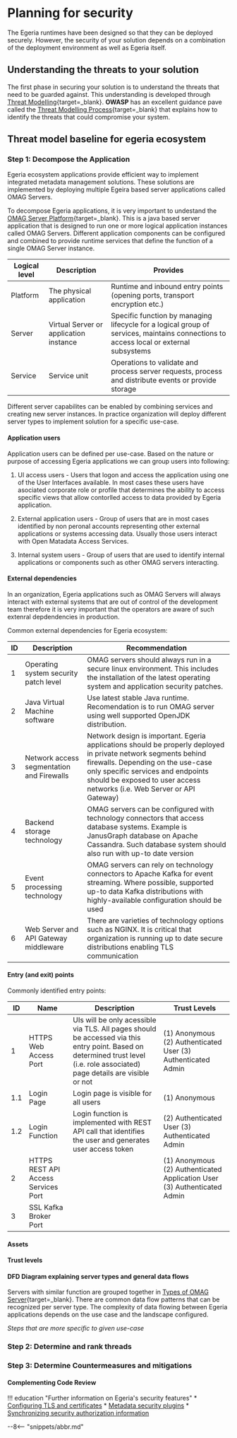 <!-- SPDX-License-Identifier: CC-BY-4.0 -->
<!-- Copyright Contributors to the Egeria project 2020. -->

# Planning for security

The Egeria runtimes have been designed so that they can be deployed securely.  However, the security of your solution depends on a combination of the deployment environment as well as Egeria itself.

## Understanding the threats to your solution

The first phase in securing your solution is to understand the threats that need to be guarded against.  This understanding is developed through [Threat Modelling](https://owasp.org/www-community/Threat_Modeling){target=_blank}.  **OWASP** has an excellent guidance pave called the [Threat Modelling Process](https://owasp.org/www-community/Threat_Modeling_Process){target=_blank} that explains how to identify the threats that could compromise your system.

## Threat model baseline for egeria ecosystem


### Step 1: Decompose the Application

Egeria ecosystem applications provide efficient way to implement integrated metadata management solutions. These solutions are implemented by deploying multiple Egeira based server applications called OMAG Servers. 

To decompose Egeria applications, it is very important to undestand the [OMAG Server Platform](/concepts/omag-server-platform){target=_blank}. This is a java based server application that is designed to run one or more logical application instances called OMAG Servers. Different application components can be configured and combined to provide runtime services that define the function of a single OMAG Server instance. 

| Logical level | Description | Provides |
| ---------- | ---------- | ---------- |
| Platform      | The physical application | Runtime and inbound entry points (opening ports, transport encryption etc.) |
| Server | Virtual Server or application instance | Specific function by managing lifecycle for a logical group of services, maintains connections to access local or external subsystems |
| Service | Service unit | Operations to validate and process server requests, process and distribute events or provide storage |

Different server capabilites can be enabled by combining services and creating new server instances.
In practice organization will deploy different server types to implement solution for a specific use-case. 

#### Application users

Application users can be defined per use-case. Based on the nature or purpose of accessing Egeria applications we can group users into following:

1. UI access users - Users that logon and access the application using one of the User Interfaces available. In most cases these users have asociated corporate role or profile that determines the ability to access specific views that allow contorlled access to data provided by Egeria application.

2. External application users - Group of users that are in most cases identified by non peronal accounts representing other external applications or systems accessing data. Usually those users interact with Open Matadata Access Services.

3. Internal system users - Group of users that are used to identify internal applications or components such as other OMAG servers interacting.



#### External dependencies 

In an organization, Egeria applications such as OMAG Servers will always interact with external systems that are out of control of the development team therefore it is very important that the operators are aware of such extenral depdendencies in production.

Common external dependencies for Egeria ecosystem:

| ID | Description | Recommendation |
| ------ | ------ | ------ |
| 1 | Operating system security patch level | OMAG servers should always run in a secure linux environment. This includes the installation of the latest operating system and application security patches. |
| 2 | Java Virtual Machine software | Use latest stable Java runtime. Recomendation is to run OMAG server using well supported OpenJDK distribution. |
| 3 | Network access segmentation and Firewalls | Network design is important. Egeria applications should be properly deployed in private network segments behind firewalls. Depending on the use-case only specific services and endpoints should be exposed to user access networks (i.e. Web Server or API Gateway) |   
| 4 | Backend storage technology | OMAG servers can be configured with technology connectors that access database systems. Example is JanusGraph database on Apache Cassandra. Such database system should also run with up-to date version |
| 5 | Event processing technology | OMAG servers can rely on technology connectors to Apache Kafka for event streaming. Where possible, supported up-to data Kafka distributions with highly-available configuration should be used |
| 6 | Web Server and API Gateway middleware | There are varieties of technology options such as NGINX. It is critical that organization is running up to date secure distributions enabling TLS communication |


#### Entry (and exit) points

Commonly identified entry points:

| ID | Name | Description | Trust Levels |
| ------ | ------ | ------ | ------ |
| 1 | HTTPS Web Access Port | UIs will be only acessible via TLS. All pages should be accessed via this entry point. Based on determined trust level (i.e. role associated) page details are visible or not | (1) Anonymous (2) Authenticated User (3) Authenticated Admin |
| 1.1 | Login Page | Login page is visible for all users | (1) Anonymous |
| 1.2 | Login Function | Login function is implemented with REST API call that identifies the user and generates user access token | (2) Authenticated User (3) Authenticated Admin |
| 2 | HTTPS REST API Access Services Port | | (1) Anonymous (2) Authenticated Application User (3) Authenticated Admin |
| 3 | SSL Kafka Broker Port | | |

#### Assets 
#### Trust levels
#### DFD Diagram explaining server types and general data flows

Servers with similar function are grouped together in [Types of OMAG Server](/concepts/omag-server/#types-of-omag-server){target=_blank}. There are common data flow patterns that can be recognized per server type. The complexity of data flowing between Egeria applications depends on the use case and the landscape configured.




*Steps that are more specific to given use-case*

### Step 2: Determine and rank threads
### Step 3: Determine Countermeasures and mitigations

#### Complementing Code Review




!!! education "Further information on Egeria's security features"
    * [Configuring TLS and certificates](/guides/admin/omag-server-platform-transport-level-security)
    * [Metadata security plugins](/features/metadata-security/overview)
    * [Synchronizing security authorization information](/features/synchronized-access-control/overview)

--8<-- "snippets/abbr.md"
